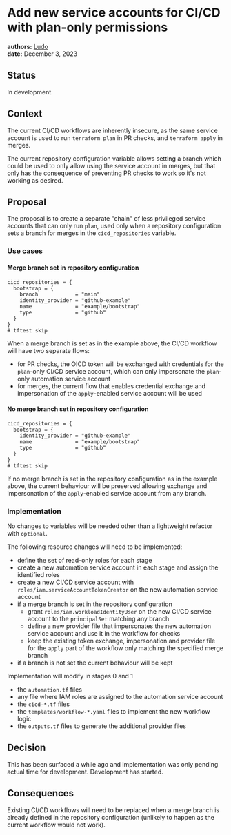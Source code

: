 # Add new service accounts for CI/CD with plan-only permissions

**authors:** [Ludo](https://github.com/ludoo) \
**date:** December 3, 2023

## Status

In development.

## Context

The current CI/CD workflows are inherently insecure, as the same service account is used to run `terraform plan` in PR checks, and `terraform apply` in merges.

The current repository configuration variable allows setting a branch which could be used to only allow using the service account in merges, but that only has the consequence of preventing PR checks to work so it's not working as desired.

## Proposal

The proposal is to create a separate "chain" of less privileged service accounts that can only run `plan`, used only when a repository configuration sets a branch for merges in the `cicd_repositories` variable.

### Use cases

#### Merge branch set in repository configuration

```hcl
cicd_repositories = {
  bootstrap = {
    branch            = "main"
    identity_provider = "github-example"
    name              = "example/bootstrap"
    type              = "github"
  }
}
# tftest skip
```

When a merge branch is set as in the example above, the CI/CD workflow will have two separate flows:

- for PR checks, the OICD token will be exchanged with credentials for the `plan`-only CI/CD service account, which can only impersonate the `plan`-only automation service account
- for merges, the current flow that enables credential exchange and impersonation of the `apply`-enabled service account will be used

#### No merge branch set in repository configuration

```hcl
cicd_repositories = {
  bootstrap = {
    identity_provider = "github-example"
    name              = "example/bootstrap"
    type              = "github"
  }
}
# tftest skip
```

If no merge branch is set in the repository configuration as in the example above, the current behaviour will be preserved allowing exchange and impersonation of the `apply`-enabled service account from any branch.

### Implementation

No changes to variables will be needed other than a lightweight refactor with `optional`.

The following resource changes will need to be implemented:

- define the set of read-only roles for each stage
- create a new automation service account in each stage and assign the identified roles
- create a new CI/CD service account with `roles/iam.serviceAccountTokenCreator` on the new automation service account
- if a merge branch is set in the repository configuration
  - grant `roles/iam.workloadIdentityUser` on the new CI/CD service account to the `principalSet` matching any branch
  - define a new provider file that impersonates the new automation service account and use it in the workflow for checks
  - keep the existing token exchange, impersonation and provider file for the `apply` part of the workflow only matching the specified merge branch
- if a branch is not set the current behaviour will be kept

Implementation will modify in stages 0 and 1

- the `automation.tf` files
- any file where IAM roles are assigned to the automation service account
- the `cicd-*.tf` files
- the `templates/workflow-*.yaml` files to implement the new workflow logic
- the `outputs.tf` files to generate the additional provider files

## Decision

This has been surfaced a while ago and implementation was only pending actual time for development. Development has started.

## Consequences

Existing CI/CD workflows will need to be replaced when a merge branch is already defined in the repository configuration (unlikely to happen as the current workflow would not work).
